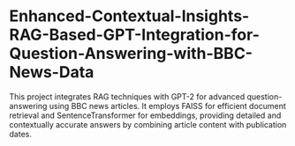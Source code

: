 # Enhanced-Contextual-Insights-RAG-Based-GPT-Integration-for-Question-Answering-with-BBC-News-Data
This project integrates RAG techniques with GPT-2 for advanced question-answering using BBC news articles. It employs FAISS for efficient document retrieval and SentenceTransformer for embeddings, providing detailed and contextually accurate answers by combining article content with publication dates.
